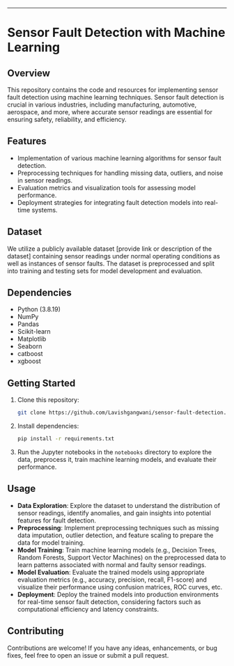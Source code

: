 ---

# Sensor Fault Detection with Machine Learning

## Overview

This repository contains the code and resources for implementing sensor fault detection using machine learning techniques. Sensor fault detection is crucial in various industries, including manufacturing, automotive, aerospace, and more, where accurate sensor readings are essential for ensuring safety, reliability, and efficiency.

## Features

- Implementation of various machine learning algorithms for sensor fault detection.
- Preprocessing techniques for handling missing data, outliers, and noise in sensor readings.
- Evaluation metrics and visualization tools for assessing model performance.
- Deployment strategies for integrating fault detection models into real-time systems.

## Dataset

We utilize a publicly available dataset [provide link or description of the dataset] containing sensor readings under normal operating conditions as well as instances of sensor faults. The dataset is preprocessed and split into training and testing sets for model development and evaluation.

## Dependencies

- Python (3.8.19)
- NumPy
- Pandas
- Scikit-learn
- Matplotlib
- Seaborn
- catboost
- xgboost

## Getting Started

1. Clone this repository:

   ```bash
   git clone https://github.com/Lavishgangwani/sensor-fault-detection.git
   ```

2. Install dependencies:

   ```bash
   pip install -r requirements.txt
   ```

3. Run the Jupyter notebooks in the `notebooks` directory to explore the data, preprocess it, train machine learning models, and evaluate their performance.

## Usage

- **Data Exploration**: Explore the dataset to understand the distribution of sensor readings, identify anomalies, and gain insights into potential features for fault detection.
- **Preprocessing**: Implement preprocessing techniques such as missing data imputation, outlier detection, and feature scaling to prepare the data for model training.
- **Model Training**: Train machine learning models (e.g., Decision Trees, Random Forests, Support Vector Machines) on the preprocessed data to learn patterns associated with normal and faulty sensor readings.
- **Model Evaluation**: Evaluate the trained models using appropriate evaluation metrics (e.g., accuracy, precision, recall, F1-score) and visualize their performance using confusion matrices, ROC curves, etc.
- **Deployment**: Deploy the trained models into production environments for real-time sensor fault detection, considering factors such as computational efficiency and latency constraints.

## Contributing

Contributions are welcome! If you have any ideas, enhancements, or bug fixes, feel free to open an issue or submit a pull request.
